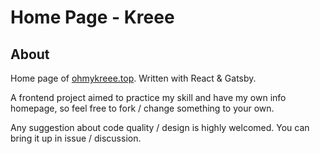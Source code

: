 # Home Page - Kreee
## About
Home page of [ohmykreee.top](https://www.ohmykreee.top). Written with React & Gatsby.

A frontend project aimed to practice my skill and have my own info homepage, so feel free to fork / change something to your own.

Any suggestion about code quality / design is highly welcomed. You can bring it up in issue / discussion.